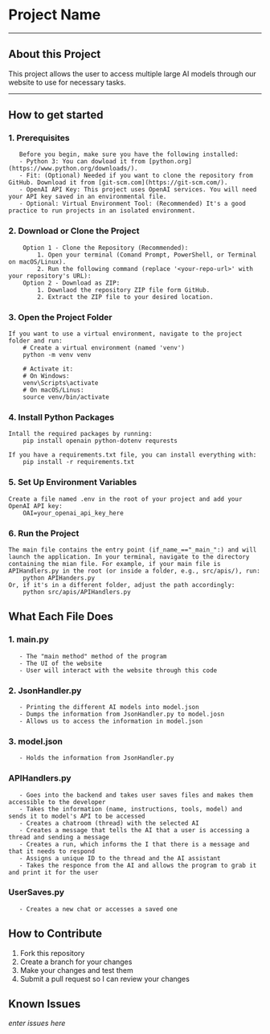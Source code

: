 # Project Name
___
## About this Project
This project allows the user to access multiple large AI models through our website to use for necessary tasks.
___
## How to get started
### 1. Prerequisites
       Before you begin, make sure you have the following installed:
       - Python 3: You can dowload it from [python.org](https://www.python.org/downloads/).
       - Fit: (Optional) Needed if you want to clone the repository from GitHub. Download it from [git-scm.com](https://git-scm.com/).
       - OpenAI API Key: This project uses OpenAI services. You will need your API key saved in an environmental file.
       - Optional: Virtual Environment Tool: (Recommended) It's a good practice to run projects in an isolated environment.
### 2. Download or Clone the Project
        Option 1 - Clone the Repository (Recommended):
            1. Open your terminal (Comand Prompt, PowerShell, or Terminal on macOS/Linux).
            2. Run the following command (replace '<your-repo-url>' with your repository's URL):
        Option 2 - Download as ZIP:
            1. Downlaod the repository ZIP file form GitHub.
            2. Extract the ZIP file to your desired location. 

### 3. Open the Project Folder
    If you want to use a virtual environment, navigate to the project folder and run:
        # Create a virtual environment (named 'venv')
        python -m venv venv

        # Activate it:
        # On Windows:
        venv\Scripts\activate
        # On macOS/Linus:
        source venv/bin/activate
### 4. Install Python Packages
    Intall the required packages by running:
        pip install openain python-dotenv requrests
    
    If you have a requirements.txt file, you can install everything with:
        pip install -r requirements.txt

### 5. Set Up Environment Variables
    Create a file named .env in the root of your project and add your OpenAI API key:
        OAI=your_openai_api_key_here

### 6. Run the Project
    The main file contains the entry point (if_name_=="_main_":) and will launch the application. In your terminal, navigate to the directory containing the mian file. For example, if your main file is APIHandlers.py in the root (or inside a folder, e.g., src/apis/), run:
        python APIHanders.py
    Or, if it's in a different folder, adjust the path accordingly:
        python src/apis/APIHandlers.py

## What Each File Does

### 1. main.py
       - The "main method" method of the program
       - The UI of the website
       - User will interact with the website through this code
### 2. JsonHandler.py
       - Printing the different AI models into model.json
       - Dumps the information from JsonHandler.py to model.josn
       - Allows us to access the information in model.json

### 3. model.json
       - Holds the information from JsonHandler.py

### APIHandlers.py
       - Goes into the backend and takes user saves files and makes them accessible to the developer
       - Takes the information (name, instructions, tools, model) and sends it to model's API to be accessed
       - Creates a chatroom (thread) with the selected AI
       - Creates a message that tells the AI that a user is accessing a thread and sending a message
       - Creates a run, which informs the I that there is a message and that it needs to respond
       - Assigns a unique ID to the thread and the AI assistant
       - Takes the responce from the AI and allows the program to grab it and print it for the user

### UserSaves.py
       - Creates a new chat or accesses a saved one

## How to Contribute
1. Fork this repository
2. Create a branch for your changes
3. Make your changes and test them
4. Submit a pull request so I can review your changes

## Known Issues
*enter issues here*